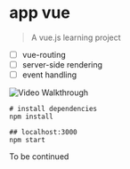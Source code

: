 # app vue

> A vue.js learning project
* [ ] vue-routing
* [ ] server-side rendering
* [ ] event handling

<img src='http://i.imgur.com/vRCaTiO' title='Video Walkthrough' width='' alt='Video Walkthrough' />

``` 
# install dependencies
npm install
``` 
```
## localhost:3000
npm start
```
To be continued
